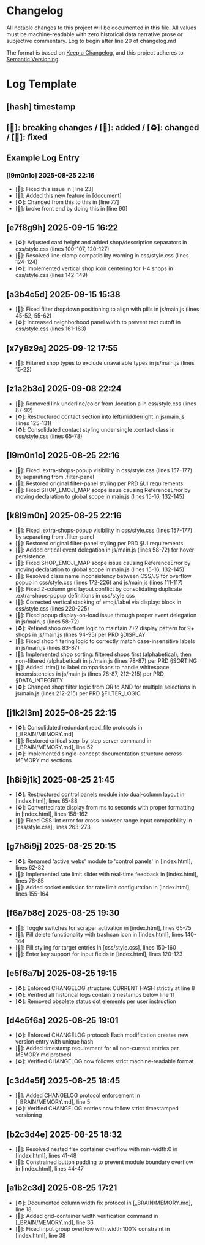 <!-- Document Instructions, DO NOT ERASE -->
# Changelog

All notable changes to this project will be documented in this file. All values must be machine-readable with zero historical data narrative prose or subjective commentary. Log to begin after line 20 of changelog.md

The format is based on [Keep a Changelog](https://keepachangelog.com/en/1.0.0/),
and this project adheres to [Semantic Versioning](https://semver.org/spec/v2.0.0.html).

# Log Template
## [hash] timestamp
## [🚧]: breaking changes / [🧱]: added / [♻️]: changed / [🔧]: fixed

## Example Log Entry
### [l9m0n1o] 2025-08-25 22:16
- [🔧]: Fixed this issue in [line 23]
- [🧱]: Added this new feature in [document]
- [♻️]: Changed from this to this in [line 77]
- [🚧]: broke front end by doing this in [line 90]
<!-- Document Instructions, DO NOT ERASE -->

## [e7f8g9h] 2025-09-15 16:22
- [♻️]: Adjusted card height and added shop/description separators in css/style.css (lines 100-107, 120-127)
- [🔧]: Resolved line-clamp compatibility warning in css/style.css (lines 124-124)
- [♻️]: Implemented vertical shop icon centering for 1-4 shops in css/style.css (lines 142-149)

## [a3b4c5d] 2025-09-15 15:38
- [🔧]: Fixed filter dropdown positioning to align with pills in js/main.js (lines 45-52, 55-62)
- [♻️]: Increased neighborhood panel width to prevent text cutoff in css/style.css (lines 161-163)

## [x7y8z9a] 2025-09-12 17:55
- [🔧]: Filtered shop types to exclude unavailable types in js/main.js (lines 15-22)

## [z1a2b3c] 2025-09-08 22:24
- [🔧]: Removed link underline/color from .location a in css/style.css (lines 87-92)
- [♻️]: Restructured contact section into left/middle/right in js/main.js (lines 125-131)
- [♻️]: Consolidated contact styling under single .contact class in css/style.css (lines 65-78)

## [l9m0n1o] 2025-08-25 22:16
- [🔧]: Fixed .extra-shops-popup visibility in css/style.css (lines 157-177) by separating from .filter-panel
- [🔧]: Restored original filter-panel styling per PRD §UI requirements
- [🔧]: Fixed SHOP_EMOJI_MAP scope issue causing ReferenceError by moving declaration to global scope in main.js (lines 15-16, 132-145)

## [k8l9m0n] 2025-08-25 22:16
- [🔧]: Fixed .extra-shops-popup visibility in css/style.css (lines 157-177) by separating from .filter-panel
- [🔧]: Restored original filter-panel styling per PRD §UI requirements
- [🧱]: Added critical event delegation in js/main.js (lines 58-72) for hover persistence
- [🔧]: Fixed SHOP_EMOJI_MAP scope issue causing ReferenceError by moving declaration to global scope in main.js (lines 15-16, 132-145)
- [🔧]: Resolved class name inconsistency between CSS/JS for overflow popup in css/style.css (lines 172-226) and js/main.js (lines 111-117)
- [🔧]: Fixed 2-column grid layout conflict by consolidating duplicate .extra-shops-popup definitions in css/style.css
- [🔧]: Corrected vertical stacking of emoji/label via display: block in css/style.css (lines 220-225)
- [🔧]: Fixed popup display-on-load issue through proper event delegation in js/main.js (lines 58-72)
- [♻️]: Refined shop overflow logic to maintain 7+2 display pattern for 9+ shops in js/main.js (lines 94-95) per PRD §DISPLAY
- [🔧]: Fixed shop filtering logic to correctly match case-insensitive labels in js/main.js (lines 83-87)
- [🧱]: Implemented shop sorting: filtered shops first (alphabetical), then non-filtered (alphabetical) in js/main.js (lines 78-87) per PRD §SORTING
- [🧱]: Added .trim() to label comparisons to handle whitespace inconsistencies in js/main.js (lines 78-87, 212-215) per PRD §DATA_INTEGRITY
- [♻️]: Changed shop filter logic from OR to AND for multiple selections in js/main.js (lines 212-215) per PRD §FILTER_LOGIC

## [j1k2l3m] 2025-08-25 22:15
- [♻️]: Consolidated redundant read_file protocols in [_BRAIN/MEMORY.md]
- [🔧]: Restored critical step_by_step server command in [_BRAIN/MEMORY.md], line 52
- [♻️]: Implemented single-concept documentation structure across MEMORY.md sections

## [h8i9j1k] 2025-08-25 21:45
- [♻️]: Restructured control panels module into dual-column layout in [index.html], lines 65-88
- [♻️]: Converted rate display from ms to seconds with proper formatting in [index.html], lines 158-162
- [🔧]: Fixed CSS lint error for cross-browser range input compatibility in [css/style.css], lines 263-273

## [g7h8i9j] 2025-08-25 20:15
- [♻️]: Renamed 'active webs' module to 'control panels' in [index.html], lines 62-82
- [🧱]: Implemented rate limit slider with real-time feedback in [index.html], lines 76-85
- [🧱]: Added socket emission for rate limit configuration in [index.html], lines 155-164

## [f6a7b8c] 2025-08-25 19:30
- [🧱]: Toggle switches for scraper activation in [index.html], lines 65-75
- [🧱]: Pill delete functionality with trashcan icon in [index.html], lines 140-144
- [🧱]: Pill styling for target entries in [css/style.css], lines 150-160
- [🧱]: Enter key support for input fields in [index.html], lines 120-123

## [e5f6a7b] 2025-08-25 19:15
- [♻️]: Enforced CHANGELOG structure: CURRENT HASH strictly at line 8
- [♻️]: Verified all historical logs contain timestamps below line 11
- [♻️]: Removed obsolete status dot elements per user instruction

## [d4e5f6a] 2025-08-25 19:01
- [♻️]: Enforced CHANGELOG protocol: Each modification creates new version entry with unique hash
- [🧱]: Added timestamp requirement for all non-current entries per MEMORY.md protocol
- [♻️]: Verified CHANGELOG now follows strict machine-readable format

## [c3d4e5f] 2025-08-25 18:45
- [🧱]: Added CHANGELOG protocol enforcement in [_BRAIN/MEMORY.md], line 5
- [♻️]: Verified CHANGELOG entries now follow strict timestamped versioning

## [b2c3d4e] 2025-08-25 18:32
- [🔧]: Resolved nested flex container overflow with min-width:0 in [index.html], lines 41-48
- [🔧]: Constrained button padding to prevent module boundary overflow in [index.html], lines 44-47

## [a1b2c3d] 2025-08-25 17:21
- [♻️]: Documented column width fix protocol in [_BRAIN/MEMORY.md], line 18
- [🧱]: Added grid-container width verification command in [_BRAIN/MEMORY.md], line 36
- [🔧]: Fixed input group overflow with width:100% constraint in [index.html], line 38